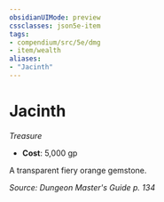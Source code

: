 ```yaml
---
obsidianUIMode: preview
cssclasses: json5e-item
tags:
- compendium/src/5e/dmg
- item/wealth
aliases: 
- "Jacinth"
---
```

# Jacinth
*Treasure*  

- **Cost**: 5,000 gp

A transparent fiery orange gemstone.

*Source: Dungeon Master's Guide p. 134*
